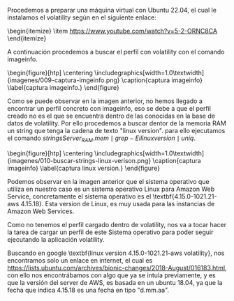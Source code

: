 Procedemos a preparar una máquina virtual con Ubuntu 22.04, el cual le instalamos el volatility según en el siguiente enlace:

\begin{itemize}
    \item https://www.youtube.com/watch?v=5-2-ORNC8CA
\end{itemize}

A continuación procedemos a buscar el perfil con volatility con el comando imageinfo.

\begin{figure}[htp]
    \centering
    \includegraphics[width=1.0\textwidth]{imagenes/009-captura-imgeinfo.png}
    \caption{captura imageinfo}
    \label{captura imageinfo.}
\end{figure}

Como se puede observar en la imagen anterior, no hemos llegado a encontrar un perfil concreto con imageinfo, eso se debe a que el perfil creado no es el que se encuentra dentro de las conocidas en la base de datos de volatility. Por ello procedemos a buscar dentor de la memoria RAM un string que tenga la cadena de texto "linux version". para ello ejecutamos el comando $strings Server_{RAM}.mem \mid grep -Ei linux version \mid uniq$.

\begin{figure}[htp]
    \centering
    \includegraphics[width=1.0\textwidth]{imagenes/010-buscar-strings-linux-verison.png}
    \caption{captura imageinfo}
    \label{captura linux version.}
\end{figure}


Podemos observar en la imagen anterior que el sistema operativo que utiliza en nuestro caso es un sistema operativo Linux para Amazon Web Service, concretamente el sistema operativo es el \textbf{4.15.0-1021.21-aws 4.15.18}. Esta version de Linux, es muy usada para las instancias de Amazon Web Services.

Como no tenemos el perfil cargado dentro de volatility, nos va a tocar hacer la tarea de cargar un perfil de este Sistema operativo para poder seguir ejecutando la aplicación volatility.

Buscando en google \textbf{linux version 4.15.0-1021.21-aws volatility}, nos encontramos solo un enlace en internet, el cual es https://lists.ubuntu.com/archives/bionic-changes/2018-August/016183.html, con ello nos encontrábamos con algo que ya se intuía previamente, y es que la versión del server de AWS, es basada en un ubuntu 18.04, ya que la fecha que indica 4.15.18 es una fecha en tipo "d.mm.aa".



